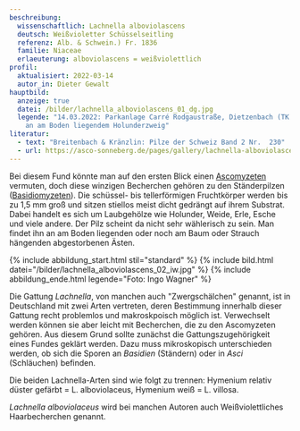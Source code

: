 ```yaml
---
beschreibung:
  wissenschaftlich: Lachnella alboviolascens
  deutsch: Weißvioletter Schüsselseitling
  referenz: Alb. & Schwein.) Fr. 1836
  familie: Niaceae
  erlaeuterung: alboviolascens = weißviolettlich
profil:
  aktualisiert: 2022-03-14
  autor_in: Dieter Gewalt
hauptbild:
  anzeige: true
  datei: /bilder/lachnella_alboviolascens_01_dg.jpg
  legende: "14.03.2022: Parkanlage Carré Rodgaustraße, Dietzenbach (TK 5918.4.3),
    an am Boden liegendem Holunderzweig"
literatur:
  - text: "Breitenbach & Kränzlin: Pilze der Schweiz Band 2 Nr.  230"
  - url: https://asco-sonneberg.de/pages/gallery/lachnella-alboviolascens-101119-01xs10481.php
---
```

Bei diesem Fund könnte man auf den ersten Blick einen [Ascomyzeten](Ascomyzeten "Glossar") vermuten, doch diese winzigen Becherchen gehören zu den Ständerpilzen ([Basidiomyzeten](Basidiomyzeten "Glossar")). Die schüssel- bis tellerförmigen Fruchtkörper werden bis zu 1,5 mm groß und sitzen stiellos meist dicht gedrängt auf ihrem Substrat. Dabei handelt es sich um Laubgehölze wie Holunder, Weide, Erle, Esche und viele andere. Der Pilz scheint da nicht sehr wählerisch zu sein. Man findet ihn an am Boden liegenden oder noch am Baum oder Strauch hängenden abgestorbenen Ästen.

{% include abbildung_start.html stil="standard" %}
{% include bild.html datei="/bilder/lachnella_alboviolascens_02_iw.jpg" %}
{% include abbildung_ende.html legende="Foto: Ingo Wagner" %}

Die Gattung *Lachnella*, von manchen auch "Zwergschälchen" genannt, ist in Deutschland mit zwei Arten vertreten, deren Bestimmung innerhalb dieser Gattung recht problemlos und makroskpoisch möglich ist. Verwechselt werden können sie aber leicht mit Becherchen, die zu den Ascomyzeten gehören. Aus diesem Grund sollte zunächst die Gattungszugehörigkeit eines Fundes geklärt werden. Dazu muss mikroskopisch unterschieden werden, ob sich die Sporen an *Basidien* (Ständern) oder in *Asci* (Schläuchen) befinden.

Die beiden Lachnella-Arten  sind wie folgt zu trennen: Hymenium relativ düster gefärbt = L. alboviolaceus, Hymenium weiß = L. villosa.

*Lachnella alboviolaceus* wird bei manchen Autoren auch Weißviolettliches Haarbecherchen genannt.